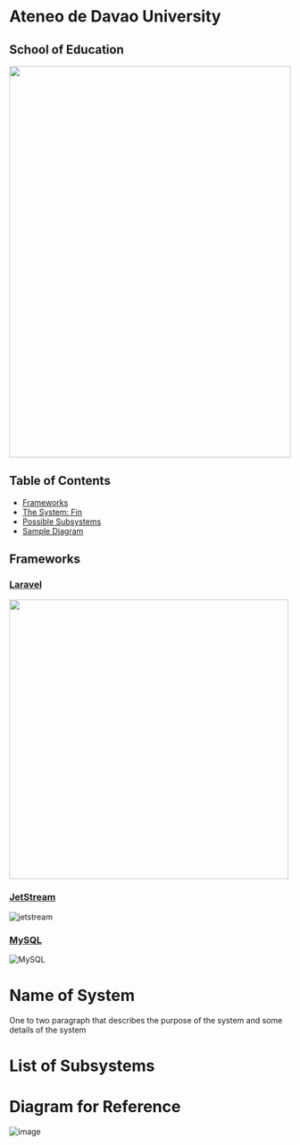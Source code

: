 
# Ateneo de Davao University 
## School of Education

<img src = "https://user-images.githubusercontent.com/93243154/208938578-cb80a5ee-29a9-4988-8b91-13c5d05b1f5a.jpeg" style = "width:100%; height:700px;">

## Table of Contents
- [Frameworks]("frameworks")
- [The System: Fin]("name-of-system")
- [Possible Subsystems]("list-of-subsystems")
- [Sample Diagram]("diagram-for-reference")

## Frameworks

### [Laravel](https://laravel.com/)
<img src = "https://user-images.githubusercontent.com/93243154/208943068-fd61e4b6-0bde-4b09-a1b9-34150e2fb89b.png" style = "width:500px; height:500px;">

### [JetStream](https://jetstream.laravel.com/2.x/introduction.html)
![jetstream](https://user-images.githubusercontent.com/93243154/208945415-4189c4c1-0ae9-409d-a972-bd8c2b193a6f.png)



### [MySQL](https://www.mysql.com/)
![MySQL](https://user-images.githubusercontent.com/93243154/208944185-00d3b32a-f85c-4d8b-8233-ef55b7ecd746.png)


# Name of System

One to two paragraph that describes the purpose of the system and some details of the system

# List of Subsystems

# Diagram for Reference
![image](https://user-images.githubusercontent.com/93243154/208945919-cbbb5138-642b-4fb0-90a3-18f99d0ba781.png)





